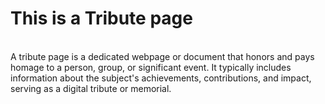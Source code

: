 # This is a Tribute page
<br>
A tribute page is a dedicated webpage or document that honors and pays homage to a person, group, or significant event. It typically includes information about the subject's achievements, contributions, and impact, serving as a digital tribute or memorial.


